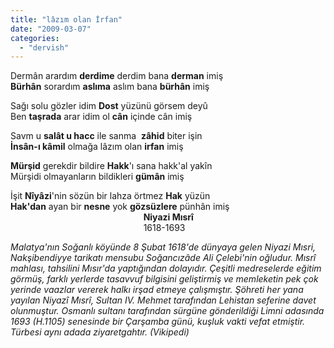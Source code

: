 ```yaml
---
title: "lâzım olan İrfan"
date: "2009-03-07"
categories: 
  - "dervish"
---
```


Dermân arardım **derdime** derdim bana **derman** imiş  
**Bürhân** sorardım **aslıma** aslım bana **bürhân** imiş  
  
Sağı solu gözler idim **Dost** yüzünü görsem deyû  
Ben **taşrada** arar idim ol **cân** içinde cân imiş  
  
Savm u **salât u hacc** ile sanma  **zâhid** biter işin  
**İnsân-ı kâmil** olmağa lâzım olan **irfan** imiş  
  
**Mürşid** gerekdir bildire **Hakk**'ı sana hakk'al yakîn  
Mürşidi olmayanların bildikleri **gümân** imiş  
  
İşit **Nîyâzi**'nin sözün bir lahza örtmez **Hak** yüzün   
**Hak'dan** ayan bir **nesne** yok **gözsüzlere** pünhân imiş  
                                                      **Niyazi Mısrî**  
                                                      1618-1693

_Malatya'nın Soğanlı köyünde 8 Şubat 1618'de dünyaya gelen Niyazi Mısri, Nakşibendiyye tarikatı mensubu Soğancızâde Ali Çelebi'nin oğludur. Mısrî mahlası, tahsilini Mısır'da yaptığından dolayıdır. Çeşitli medreselerde eğitim görmüş, farklı yerlerde tasavvuf bilgisini geliştirmiş ve memleketin pek çok yerinde vaazlar vererek halkı irşad etmeye çalışmıştır. Şöhreti her yana yayılan Niyazî Mısrî, Sultan IV. Mehmet tarafından Lehistan seferine davet olunmuştur. Osmanlı sultanı tarafından sürgüne gönderildiği Limni adasında 1693 (H.1105) senesinde bir Çarşamba günü, kuşluk vakti vefat etmiştir. Türbesi aynı adada ziyaretgahtır. (Vikipedi)_
